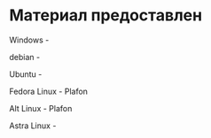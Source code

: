 # Материал предоставлен

Windows -&#x20;

debian -&#x20;

Ubuntu -&#x20;

Fedora Linux - Plafon

Alt Linux - Plafon

Astra Linux -&#x20;

&#x20;
